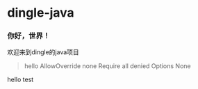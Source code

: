 # dingle-java
### 你好，世界！
欢迎来到dingle的java项目

>hello 
    <Directory />
        AllowOverride none
        Require all denied
        Options None
    </Directory>
    
    
   hello
   test

